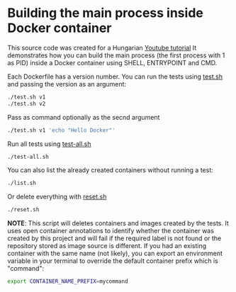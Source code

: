 # Building the main process inside Docker container

This source code was created for a Hungarian [Youtube tutorial](https://youtu.be/KWyNaEUw3W8)
It demonstrates how you can build the main process (the first process with 1 as PID) inside a Docker container using SHELL, ENTRYPOINT and CMD.

Each Dockerfile has a version number. You can run the tests using [test.sh](test.sh) and passing the version as an argument:

```bash
./test.sh v1
./test.sh v2
```

Pass as command optionally as the secnd argument

```bash
./test.sh v1 'echo "Hello Docker"'
```

Run all tests using [test-all.sh](test-all.sh)

```bash
./test-all.sh
```

You can also list the already created containers without running a test:

```bash
./list.sh
```

Or delete everything with [reset.sh](reset.sh)

```bash
./reset.sh
```

**NOTE**: This script will deletes containers and images created by the tests. It uses open container annotations to identify whether the container was created by this project and will fail if the required label is not found or the repository stored as image source is different. If you had an existing container with the same name (not likely), you can export an environment variable in your terminal to override the default container prefix which is "command":

```bash
export CONTAINER_NAME_PREFIX=mycommand
```
